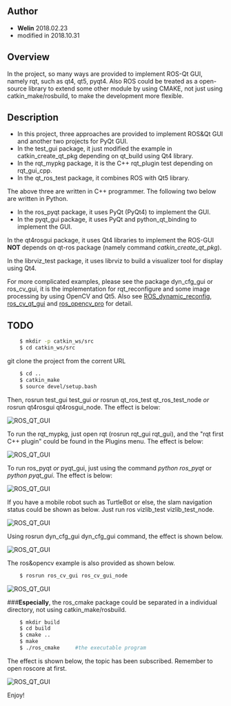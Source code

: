 ## Author
- **Welin**  2018.02.23
- modified in 2018.10.31

## Overview
In the project, so many ways are provided to implement ROS-Qt GUI, namely rqt, such as qt4, qt5, pyqt4. Also ROS could be treated as a open-source library to extend some other module by using CMAKE, not just using catkin_make/rosbuild, to make the development more flexible.

## Description
* In this project, three approaches are provided to implement ROS&Qt GUI and another two projects for PyQt GUI.
* In the test_gui package, it just modified the example in catkin_create_qt_pkg depending on qt_build using Qt4 library.
* In the rqt_mypkg package, it is the C++ rqt_plugin test depending on rqt_gui_cpp.
* In the qt_ros_test package, it combines ROS with Qt5 library.

The above three are written in C++ programmer.
The following two below are written in Python.

* In the ros_pyqt package, it uses PyQt (PyQt4) to implement the GUI.
* In the pyqt_gui package, it uses PyQt and python_qt_binding to implement the GUI.


In the qt4rosgui package, it uses Qt4 libraries to implement the ROS-GUI **NOT** depends on qt-ros package (namely command *catkin_create_qt_pkg*).

In the librviz_test package, it uses librviz to build a visualizer tool for display using Qt4.

For more complicated examples, please see the package dyn_cfg_gui or ros_cv_gui, it is the implementation for rqt_reconfigure and some image processing by using OpenCV and Qt5. Also see [ROS_dynamic_reconfig](https://github.com/WelinLee/ROS_dynamic_reconfig "ROS_dynamic_reconfig"), [ros_cv_qt_gui](https://github.com/WelinLee/ros_cv_qt_gui) and [ros_opencv_pro](https://github.com/WelinLee/ROS_OPENCV_PRO) for detail.

## TODO
```sh
    $ mkdir -p catkin_ws/src
    $ cd catkin_ws/src
```

git clone the project from the corrent URL

```sh
    $ cd ..
    $ catkin_make
    $ source devel/setup.bash
```

Then, rosrun test_gui test_gui *or* rosrun qt_ros_test qt_ros_test_node *or* rosrun qt4rosgui qt4rosgui_node. The effect is below:

![ROS_QT_GUI](docs/images/test_gui.png)

To run the rqt_mypkg, just open rqt (rosrun rqt_gui rqt_gui), and the "rqt first C++ plugin" could be found in the Plugins menu. The effect is below:

![ROS_QT_GUI](docs/images/rqt_mypkg.png)

To run ros_pyqt *or* pyqt_gui, just using the command *python ros_pyqt* or *python pyqt_gui*. The effect is below:

![ROS_QT_GUI](docs/images/pyqt_gui.png)

If you have a mobile robot such as TurtleBot or else, the slam navigation status could be shown as below. Just run ros vizlib_test vizlib_test_node.

![ROS_QT_GUI](docs/images/librviz_gui.jpg)

Using rosrun dyn_cfg_gui dyn_cfg_gui command, the effect is shown below.

![ROS_QT_GUI](docs/images/rqt_recfg.png)

The ros&opencv example is also provided as shown below. 
```sh
    $ rosrun ros_cv_gui ros_cv_gui_node
```
![ROS_QT_GUI](docs/images/ros_cv_gui.png)



###**Especially**,
the ros_cmake package could be separated in a individual directory, not using catkin_make/rosbuild.
```sh
    $ mkdir build
    $ cd build
    $ cmake ..
    $ make
    $ ./ros_cmake     #the executable program
```
The effect is shown below, the topic has been subscribed. Remember to open roscore at first.

![ROS_QT_GUI](docs/images/ros_cmake.png)


Enjoy!